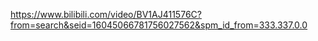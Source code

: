 https://www.bilibili.com/video/BV1AJ411576C?from=search&seid=16045066781756027562&spm_id_from=333.337.0.0

